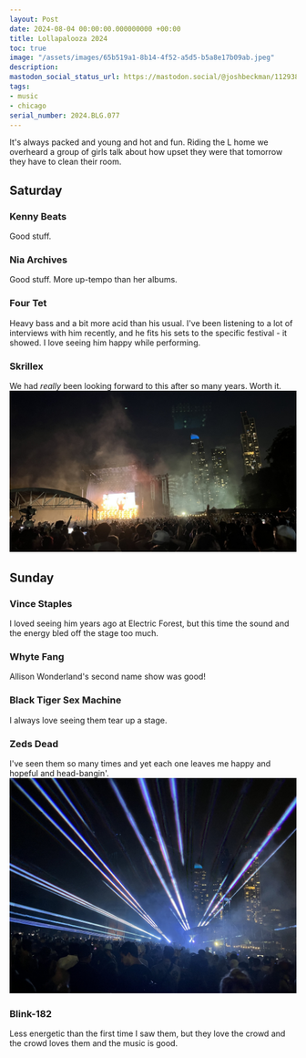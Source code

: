 ```yaml
---
layout: Post
date: 2024-08-04 00:00:00.000000000 +00:00
title: Lollapalooza 2024
toc: true
image: "/assets/images/65b519a1-8b14-4f52-a5d5-b5a8e17b09ab.jpeg"
description:
mastodon_social_status_url: https://mastodon.social/@joshbeckman/112938984426503573
tags:
- music
- chicago
serial_number: 2024.BLG.077
---
```

It's always packed and young and hot and fun. Riding the L home we overheard a group of girls talk about how upset they were that tomorrow they have to clean their room.


## Saturday

### Kenny Beats
Good stuff.

### Nia Archives
Good stuff. More up-tempo than her albums.

### Four Tet
Heavy bass and a bit more acid than his usual. I've been listening to a lot of interviews with him recently, and he fits his sets to the specific festival - it showed. I love seeing him happy while performing.

### Skrillex
We had _really_ been looking forward to this after so many years. Worth it.
![IMG_3401](/assets/images/65b519a1-8b14-4f52-a5d5-b5a8e17b09ab.jpeg)


## Sunday

### Vince Staples
I loved seeing him years ago at Electric Forest, but this time the sound and the energy bled off the stage too much.

### Whyte Fang
Allison Wonderland's second name show was good!

### Black Tiger Sex Machine
I always love seeing them tear up a stage.

### Zeds Dead
I've seen them so many times and yet each one leaves me happy and hopeful and head-bangin'.
![IMG_3413](/assets/images/e74495c7-3560-4ab4-aeff-79dfbf52c661.jpeg)


### Blink-182
Less energetic than the first time I saw them, but they love the crowd and the crowd loves them and the music is good.
